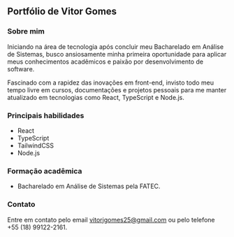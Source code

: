 ## Portfólio de Vitor Gomes

### Sobre mim

Iniciando na área de tecnologia após concluir meu Bacharelado em Análise de Sistemas, busco ansiosamente minha primeira oportunidade para aplicar meus conhecimentos acadêmicos e paixão por desenvolvimento de software.

Fascinado com a rapidez das inovações em front-end, invisto todo meu tempo livre em cursos, documentações e projetos pessoais para me manter atualizado em tecnologias como React, TypeScript e Node.js.

### Principais habilidades

- React
- TypeScript
- TailwindCSS
- Node.js

### Formação acadêmica

- Bacharelado em Análise de Sistemas pela FATEC.

### Contato

Entre em contato pelo email vitorjgomes25@gmail.com ou pelo telefone +55 (18) 99122-2161.
